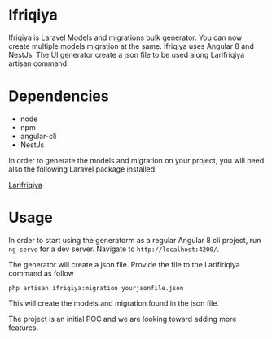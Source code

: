 # Ifriqiya

Ifriqiya is Laravel Models and migrations bulk generator. You can now create multiple models migration at the same. Ifriqiya uses Angular 8 and NestJs. The UI generator create a json file to be used along Larifriqiya artisan command.

# Dependencies

- node
- npm
- angular-cli
- NestJs

In order to generate the models and migration on your project, you will need also the following Laravel package installed:

[Larifriqiya](https://github.com/nooqta/larifriqiya)

# Usage

In order to start using the generatorm as a regular Angular 8 cli project, run `ng serve` for a dev server. Navigate to `http://localhost:4200/`. 

The generator will create a json file. Provide the file to the Larifiriqiya command as follow

`php artisan ifriqiya:migration yourjsonfile.json`

This will create the models and migration found in the json file.

The project is an initial POC and we are looking toward adding more features.